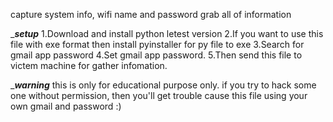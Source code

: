 capture system info, wifi name and password
grab all of information


________setup_______
1.Download and install python letest version
2.If you want to use this file with exe format then install pyinstaller for py file to exe
3.Search for gmail app password
4.Set gmail app password.
5.Then send this file to victem machine for gather infomation.

______warning_____
this is only for educational purpose only. if you try to hack some one without permission, then you'll get trouble cause this file using your own gmail and password :) 
